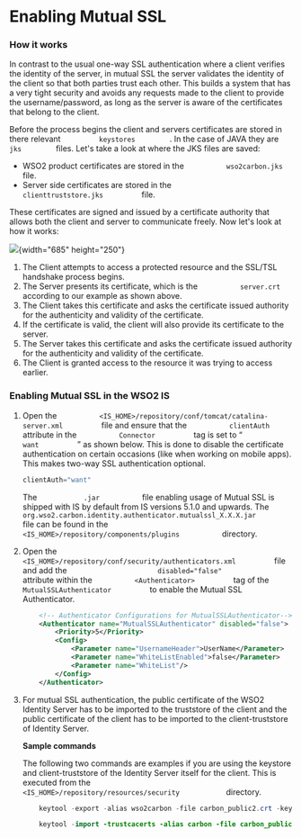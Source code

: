 # Enabling Mutual SSL

### How it works

In contrast to the usual one-way SSL authentication where a client
verifies the identity of the server, in mutual SSL the server validates
the identity of the client so that both parties trust each other. This
builds a system that has a very tight security and avoids any requests
made to the client to provide the username/password, as long as the
server is aware of the certificates that belong to the client.

Before the process begins the client and servers certificates are stored
in there relevant `          keystores         ` . In the case of JAVA
they are `          jks         ` files. Let's take a look at where the
JKS files are saved:

-   WSO2 product certificates are stored in the
    `           wso2carbon.jks          ` file.
-   Server side certificates are stored in the
    `           clienttruststore.jks          ` file.

These certificates are signed and issued by a certificate authority that
allows both the client and server to communicate freely. Now let's look
at how it works:

![](attachments/58458329/58458331.jpg){width="685" height="250"}

1.  The Client attempts to access a protected resource and the SSL/TSL
    handshake process begins.
2.  The Server presents its certificate, which is the
    `           server.crt          ` according to our example as shown
    above.
3.  The Client takes this certificate and asks the certificate issued
    authority for the authenticity and validity of the certificate.
4.  If the certificate is valid, the client will also provide its
    certificate to the server.
5.  The Server takes this certificate and asks the certificate issued
    authority for the authenticity and validity of the certificate.
6.  The Client is granted access to the resource it was trying to access
    earlier.

### Enabling Mutual SSL in the WSO2 IS

1.  Open the
    `           <IS_HOME>/repository/conf/tomcat/catalina-server.xml          `
    file and ensure that the `           clientAuth          ` attribute
    in the `           Connector          ` tag is set to “
    `           want          ` ” as shown below. This is done to
    disable the certificate authentication on certain occasions (like
    when working on mobile apps). This makes two-way SSL authentication
    optional.

    ``` java
    clientAuth="want"
    ```

    The `            .jar           ` file enabling usage of Mutual SSL
    is shipped with IS by default from IS versions 5.1.0 and upwards.
    The
    `            org.wso2.carbon.identity.authenticator.mutualssl_X.X.X.jar           `
    file can be found in the
    `            <IS_HOME>/repository/components/plugins           `
    directory.

2.  Open the
    `           <IS_HOME>/repository/conf/security/authenticators.xml          `
    file and add the
    `                       disabled="false"                     `
    attribute within the `           <Authenticator>          ` tag of
    the `           MutualSSLAuthenticator          ` to enable the
    Mutual SSL Authenticator.

      

    ``` xml
        <!-- Authenticator Configurations for MutualSSLAuthenticator-->
        <Authenticator name="MutualSSLAuthenticator" disabled="false">
            <Priority>5</Priority>
            <Config>
                <Parameter name="UsernameHeader">UserName</Parameter>
                <Parameter name="WhiteListEnabled">false</Parameter>
                <Parameter name="WhiteList"/>
            </Config>
        </Authenticator>
    ```

3.  For mutual SSL authentication, the public certificate of the WSO2
    Identity Server has to be imported to the truststore of the client
    and the public certificate of the client has to be imported to the
    client-truststore of Identity Server.

    **Sample commands**

    The following two commands are examples if you are using the
    keystore and client-truststore of the Identity Server itself for the
    client. This is executed from the
    `             <IS_HOME>/repository/resources/security            `
    directory.

    ``` java
        keytool -export -alias wso2carbon -file carbon_public2.crt -keystore wso2carbon.jks -storepass wso2carbon
    ```

    ``` java
        keytool -import -trustcacerts -alias carbon -file carbon_public2.crt -keystore client-truststore.jks -storepass wso2carbon
    ```
